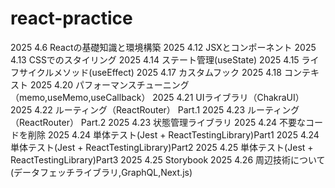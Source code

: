 # react-practice
2025 4.6 Reactの基礎知識と環境構築
2025 4.12 JSXとコンポーネント
2025 4.13 CSSでのスタイリング
2025 4.14 ステート管理(useState)
2025 4.15 ライフサイクルメソッド(useEffect)
2025 4.17 カスタムフック
2025 4.18 コンテキスト
2025 4.20 パフォーマンスチューニング（memo,useMemo,useCallback）
2025 4.21 UIライブラリ（ChakraUI）
2025 4.22 ルーティング（ReactRouter） Part.1
2025 4.23 ルーティング（ReactRouter） Part.2
2025 4.23 状態管理ライブラリ
2025 4.24 不要なコードを削除
2025 4.24 単体テスト(Jest + ReactTestingLibrary)Part1
2025 4.24 単体テスト(Jest + ReactTestingLibrary)Part2
2025 4.25 単体テスト(Jest + ReactTestingLibrary)Part3
2025 4.25 Storybook
2025 4.26 周辺技術について(データフェッチライブラリ,GraphQL,Next.js)